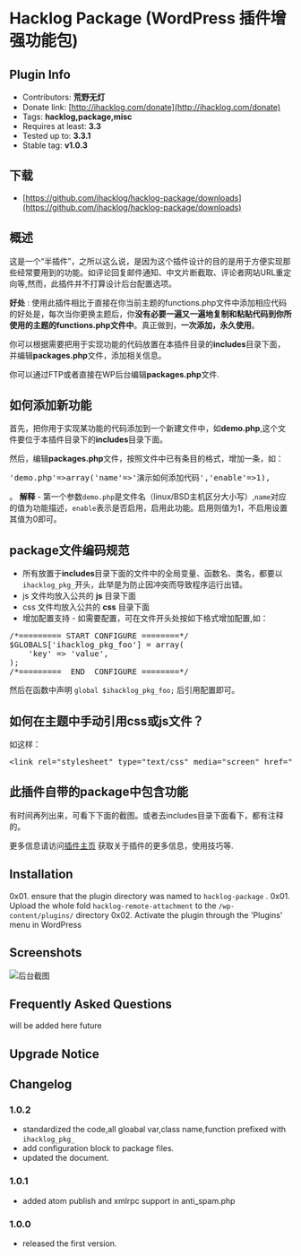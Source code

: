 # Hacklog Package (WordPress 插件增强功能包)

## Plugin Info
* Contributors: **荒野无灯**
* Donate link: [http://ihacklog.com/donate](http://ihacklog.com/donate)
* Tags: **hacklog,package,misc**
* Requires at least: **3.3**
* Tested up to: **3.3.1**
* Stable tag: **v1.0.3**

## 下载
* [https://github.com/ihacklog/hacklog-package/downloads](https://github.com/ihacklog/hacklog-package/downloads)

## 概述

这是一个“半插件”，之所以这么说，是因为这个插件设计的目的是用于方便实现那些经常要用到的功能。如评论回复邮件通知、中文片断截取、评论者网站URL重定向等,然而，此插件并不打算设计后台配置选项。


**好处** : 使用此插件相比于直接在你当前主题的functions.php文件中添加相应代码的好处是，每次当你更换主题后，你**没有必要一遍又一遍地复制和粘贴代码到你所使用的主题的functions.php文件中**。真正做到，**一次添加，永久使用**。

你可以根据需要把用于实现功能的代码放置在本插件目录的**includes**目录下面，并编辑**packages.php**文件，添加相关信息。

你可以通过FTP或者直接在WP后台编辑**packages.php**文件.

## 如何添加新功能

首先，把你用于实现某功能的代码添加到一个新建文件中，如**demo.php**,这个文件要位于本插件目录下的**includes**目录下面。

然后，编辑**packages.php**文件，按照文件中已有条目的格式，增加一条，如：
<pre>
'demo.php'=>array('name'=>'演示如何添加代码','enable'=>1),
</pre>
。
**解释** - 第一个参数`demo.php`是文件名（linux/BSD主机区分大小写）,`name`对应的值为功能描述，`enable`表示是否启用，启用此功能。启用则值为1，不启用设置其值为0即可。

## package文件编码规范

* 所有放置于**includes**目录下面的文件中的全局变量、函数名、类名，都要以`ihacklog_pkg_`开头，此举是为防止因冲突而导致程序运行出错。
* js 文件均放入公共的 **js** 目录下面
* css 文件均放入公共的 **css** 目录下面
* 增加配置支持 - 如需要配置，可在文件开头处按如下格式增加配置,如：
<pre>
/*========= START CONFIGURE ========*/
$GLOBALS['ihacklog_pkg_foo'] = array(
	'key' => 'value',
);
/*=========  END  CONFIGURE ========*/
</pre>
然后在函数中声明 `global $ihacklog_pkg_foo;` 后引用配置即可。

## 如何在主题中手动引用css或js文件？

如这样：
<pre>
&lt;link rel="stylesheet" type="text/css" media="screen" href="&lt;?php echo plugins_url('hacklog-package');?&gt;/css/foo.css" /&gt;
</pre>

## 此插件自带的package中包含功能

有时间再列出来，可看下下面的截图。或者去includes目录下面看下，都有注释的。


更多信息请访问[插件主页](http://ihacklog.com/?p=5001 "plugin homepage") 获取关于插件的更多信息，使用技巧等.


## Installation

0x01. ensure that the plugin directory was named to `hacklog-package` .
0x01. Upload the whole fold `hacklog-remote-attachment` to the `/wp-content/plugins/` directory
0x02. Activate the plugin through the 'Plugins' menu in WordPress


## Screenshots

![后台截图](hacklog-package/raw/master/hacklog-package.png "Screenshot")



## Frequently Asked Questions
will be added here future


## Upgrade Notice




## Changelog

### 1.0.2
* standardized the code,all gloabal var,class name,function prefixed with `ihacklog_pkg_`
* add configuration block to package files.
* updated the document.

### 1.0.1
* added atom publish and xmlrpc support in anti_spam.php

### 1.0.0
* released the first version.











